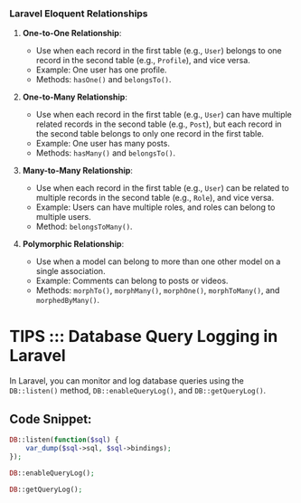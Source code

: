 ### Laravel Eloquent Relationships

1. **One-to-One Relationship**:
   - Use when each record in the first table (e.g., `User`) belongs to one record in the second table (e.g., `Profile`), and vice versa.
   - Example: One user has one profile.
   - Methods: `hasOne()` and `belongsTo()`.

2. **One-to-Many Relationship**:
   - Use when each record in the first table (e.g., `User`) can have multiple related records in the second table (e.g., `Post`), but each record in the second table belongs to only one record in the first table.
   - Example: One user has many posts.
   - Methods: `hasMany()` and `belongsTo()`.

3. **Many-to-Many Relationship**:
   - Use when each record in the first table (e.g., `User`) can be related to multiple records in the second table (e.g., `Role`), and vice versa.
   - Example: Users can have multiple roles, and roles can belong to multiple users.
   - Method: `belongsToMany()`.

4. **Polymorphic Relationship**:
   - Use when a model can belong to more than one other model on a single association.
   - Example: Comments can belong to posts or videos.
   - Methods: `morphTo()`, `morphMany()`, `morphOne()`, `morphToMany()`, and `morphedByMany()`.

# TIPS ::: Database Query Logging in Laravel

In Laravel, you can monitor and log database queries using the `DB::listen()` method, `DB::enableQueryLog()`, and `DB::getQueryLog()`.

## Code Snippet:

```php
DB::listen(function($sql) {
    var_dump($sql->sql, $sql->bindings);
});

DB::enableQueryLog();

DB::getQueryLog();
